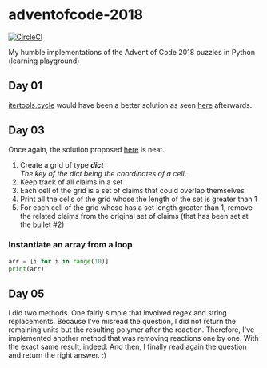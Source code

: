# adventofcode-2018

[![CircleCI](https://circleci.com/gh/Elgolfin/adventofcode-2018.svg?style=shield)](https://circleci.com/gh/Elgolfin/adventofcode-2018)

 My humble implementations of the Advent of Code 2018 puzzles in Python (learning playground)

## Day 01

[itertools.cycle](https://docs.python.org/3.6/library/itertools.html#itertools.cycle) would have been a better solution as seen [here](https://github.com/ecly/adventofcode2018/blob/master/day01/calibration.py) afterwards.

## Day 03

Once again, the solution proposed [here](https://github.com/ecly/adventofcode2018/blob/master/day03/sliceit.py) is neat.

1. Create a grid of type ***dict***  
   *The key of the dict being the coordinates of a cell*.
2. Keep track of all claims in a set
3. Each cell of the grid is a set of claims that could overlap themselves
4. Print all the cells of the grid whose the length of the set is greater than 1
5. For each cell of the grid whose has a set length greater than 1,
   remove the related claims from the original set of claims (that has been set at the bullet #2)

### Instantiate an array from a loop

```python
arr = [i for i in range(10)]
print(arr)
```

## Day 05

I did two methods.
One fairly simple that involved regex and string replacements.
Because I've misread the question, I did not return the remaining units but the resulting polymer after the reaction.
Therefore, I've implemented another method that was removing reactions one by one. With the exact same result, indeed.
And then, I finally read again the question and return the right answer. :)